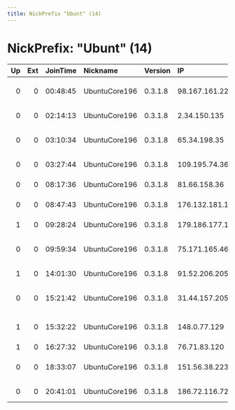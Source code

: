 ```yaml
---
title: NickPrefix "Ubunt" (14)
---
```


# NickPrefix: "Ubunt" (14)

|   Up |   Ext | JoinTime   | Nickname      | Version   | IP              | AS                                       | CC   |   ORp |   Dirp | OS    | Contact   |   eFamMembers |
|-----:|------:|:-----------|:--------------|:----------|:----------------|:-----------------------------------------|:-----|------:|-------:|:------|:----------|--------------:|
|    0 |     0 | 00:48:45   | UbuntuCore196 | 0.3.1.8   | 98.167.161.22   | Cox Communications Inc.                  | us   | 36083 |      0 | Linux | None      |             1 |
|    0 |     0 | 02:14:13   | UbuntuCore196 | 0.3.1.8   | 2.34.150.135    | Vodafone Italia S.p.A.                   | it   | 38835 |      0 | Linux | None      |             1 |
|    0 |     0 | 03:10:34   | UbuntuCore196 | 0.3.1.8   | 65.34.198.35    | Comcast Cable Communications, LLC        | us   | 42923 |      0 | Linux | None      |             1 |
|    0 |     0 | 03:27:44   | UbuntuCore196 | 0.3.1.8   | 109.195.74.36   | JSC ER-Telecom Holding                   | ru   | 35832 |      0 | Linux | None      |             1 |
|    0 |     0 | 08:17:36   | UbuntuCore196 | 0.3.1.8   | 81.66.158.36    | NC Numericable S.A.                      | fr   | 34581 |      0 | Linux | None      |             1 |
|    0 |     0 | 08:47:43   | UbuntuCore196 | 0.3.1.8   | 176.132.181.114 | Bouygues Telecom SA                      | fr   | 38947 |      0 | Linux | None      |             1 |
|    1 |     0 | 09:28:24   | UbuntuCore196 | 0.3.1.8   | 179.186.177.131 | TELEFNICA BRASIL S.A                     | br   | 40211 |      0 | Linux | None      |             1 |
|    0 |     0 | 09:59:34   | UbuntuCore196 | 0.3.1.8   | 75.171.165.46   | Qwest Communications Company, LLC        | us   | 34163 |      0 | Linux | None      |             1 |
|    1 |     0 | 14:01:30   | UbuntuCore196 | 0.3.1.8   | 91.52.206.205   | Deutsche Telekom AG                      | de   | 35755 |      0 | Linux | None      |             1 |
|    0 |     0 | 15:21:42   | UbuntuCore196 | 0.3.1.8   | 31.44.157.205   | Concisa, Comunicacion, Marketing y Servi | es   | 19449 |      0 | Linux | None      |             1 |
|    1 |     0 | 15:32:22   | UbuntuCore196 | 0.3.1.8   | 148.0.77.129    | Compaa Dominicana de Telfonos, C. por    | do   | 41347 |      0 | Linux | None      |             1 |
|    1 |     0 | 16:27:32   | UbuntuCore196 | 0.3.1.8   | 76.71.83.120    | Bell Canada                              | ca   | 37584 |      0 | Linux | None      |             1 |
|    0 |     0 | 18:33:07   | UbuntuCore196 | 0.3.1.8   | 151.56.38.223   | Wind Telecomunicazioni SpA               | it   | 43658 |      0 | Linux | None      |             1 |
|    0 |     0 | 20:41:01   | UbuntuCore196 | 0.3.1.8   | 186.72.116.72   | Cable &amp; Wireless Panama              | pa   | 39957 |      0 | Linux | None      |             1 |

